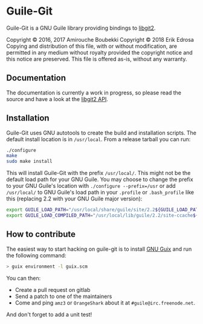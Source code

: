 # Guile-Git

Guile-Git is a GNU Guile library providing bindings to
[libgit2](https://libgit2.org/).

Copyright © 2016, 2017 Amirouche Boubekki
Copyright © 2018 Erik Edrosa
Copying and distribution of this file, with or without modification,
are permitted in any medium without royalty provided the copyright
notice and this notice are preserved.  This file is offered as-is,
without any warranty.

## Documentation

The documentation is currently a work in progress, so please read the
source and have a look at the [libgit2 API](https://libgit2.org/libgit2/#HEAD).

## Installation

Guile-Git uses GNU autotools to create the build and installation
scripts. The default install location is in `/usr/local`. From a
release tarball you can run:

```sh
./configure
make
sudo make install
```

This will install Guile-Git with the prefix `/usr/local/`. This
might not be the default load path for your GNU Guile. You may choose
to change the prefix to your GNU Guile's location with `./configure
--prefix=/usr` or add `/usr/local/` to GNU Guile's load path in your
`.profile` or `.bash_profile` like this (replacing 2.2 with your GNU
Guile major version):

```sh
export GUILE_LOAD_PATH="/usr/local/share/guile/site/2.2${GUILE_LOAD_PATH:+:}$GUILE_LOAD_PATH"
export GUILE_LOAD_COMPILED_PATH="/usr/local/lib/guile/2.2/site-ccache${GUILE_LOAD_COMPILED_PATH:+:}$GUILE_COMPILED_LOAD_PATH"
```

## How to contribute

The easiest way to start hacking on guile-git is to install
[GNU Guix](https://gnu.org/s/guix) and run the following command:

```bash
> guix environment -l guix.scm
```

You can then:

- Create a pull request on gitlab
- Send a patch to one of the maintainers
- Come and ping `amz3` or `OrangeShark` about it at `#guile@irc.freenode.net`.

And don't forget to add a unit test!
